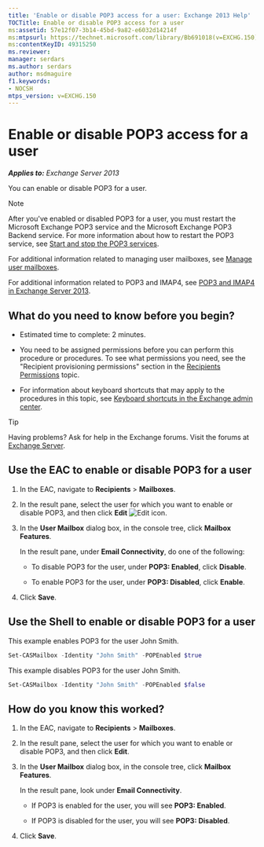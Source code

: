 ```yaml
---
title: 'Enable or disable POP3 access for a user: Exchange 2013 Help'
TOCTitle: Enable or disable POP3 access for a user
ms:assetid: 57e12f07-3b14-45bd-9a82-e6032d14214f
ms:mtpsurl: https://technet.microsoft.com/library/Bb691018(v=EXCHG.150)
ms:contentKeyID: 49315250
ms.reviewer: 
manager: serdars
ms.author: serdars
author: msdmaguire
f1.keywords:
- NOCSH
mtps_version: v=EXCHG.150
---
```


# Enable or disable POP3 access for a user

_**Applies to:** Exchange Server 2013_

You can enable or disable POP3 for a user.

> [!NOTE]
> After you've enabled or disabled POP3 for a user, you must restart the Microsoft Exchange POP3 service and the Microsoft Exchange POP3 Backend service. For more information about how to restart the POP3 service, see <A href="start-and-stop-the-pop3-services-exchange-2013-help.md">Start and stop the POP3 services</A>.

For additional information related to managing user mailboxes, see [Manage user mailboxes](../ExchangeOnline/recipients-in-exchange-online/manage-user-mailboxes/manage-user-mailboxes.md).

For additional information related to POP3 and IMAP4, see [POP3 and IMAP4 in Exchange Server 2013](pop3-and-imap4-in-exchange-server-2013-exchange-2013-help.md).

## What do you need to know before you begin?

- Estimated time to complete: 2 minutes.

- You need to be assigned permissions before you can perform this procedure or procedures. To see what permissions you need, see the "Recipient provisioning permissions" section in the [Recipients Permissions](recipients-permissions-exchange-2013-help.md) topic.

- For information about keyboard shortcuts that may apply to the procedures in this topic, see [Keyboard shortcuts in the Exchange admin center](keyboard-shortcuts-in-the-exchange-admin-center-2013-help.md).

> [!TIP]
> Having problems? Ask for help in the Exchange forums. Visit the forums at [Exchange Server](https://social.technet.microsoft.com/forums/office/home?category=exchangeserver).

## Use the EAC to enable or disable POP3 for a user

1. In the EAC, navigate to **Recipients** \> **Mailboxes**.

2. In the result pane, select the user for which you want to enable or disable POP3, and then click **Edit** ![Edit icon](images/JJ218640.6f53ccb2-1f13-4c02-bea0-30690e6ea71d(EXCHG.150).gif "Edit icon").

3. In the **User Mailbox** dialog box, in the console tree, click **Mailbox Features**.

   In the result pane, under **Email Connectivity**, do one of the following:

   - To disable POP3 for the user, under **POP3: Enabled**, click **Disable**.

   - To enable POP3 for the user, under **POP3: Disabled**, click **Enable**.

4. Click **Save**.

## Use the Shell to enable or disable POP3 for a user

This example enables POP3 for the user John Smith.

```powershell
Set-CASMailbox -Identity "John Smith" -POPEnabled $true
```

This example disables POP3 for the user John Smith.

```powershell
Set-CASMailbox -Identity "John Smith" -POPEnabled $false
```

## How do you know this worked?

1. In the EAC, navigate to **Recipients** \> **Mailboxes**.

2. In the result pane, select the user for which you want to enable or disable POP3, and then click **Edit**.

3. In the **User Mailbox** dialog box, in the console tree, click **Mailbox Features**.

   In the result pane, look under **Email Connectivity**.

   - If POP3 is enabled for the user, you will see **POP3: Enabled**.

   - If POP3 is disabled for the user, you will see **POP3: Disabled**.

4. Click **Save**.
